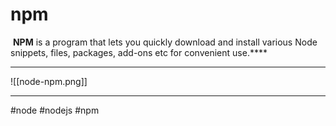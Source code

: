 # npm
 **NPM** is a program that lets you quickly download and install various Node snippets, files, packages, add-ons etc for convenient use.****
***
![[node-npm.png]]
***

#node #nodejs #npm
